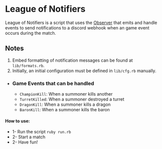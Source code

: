 # League of Notifiers
League of Notifiers is a script that uses the [Observer](https://github.com/ruby/observer) that emits and handle events to send notifications to a discord webhook when an game event occurs during the match.

## Notes
1. Embed formatting of notification messages can be found at ``lib/formats.rb``.
2. Initially, an initial configuration must be defined in ``lib/cfg.rb`` manually.


- ### Game Events that can be handled
  - `ChampionKill`: When a summoner kills another
  - `TurretKilled`: When a summoner destroyed a turret
  - `DragonKill`: When a summoner kills a dragon
  - `BaronKill`: When a summoner kills the baron

#### How to use:
* 1- Run the script ``ruby run.rb``
* 2- Start a match
* 2- Have fun!
